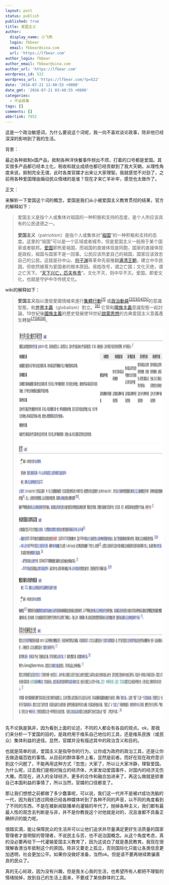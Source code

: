 ```yaml
---
layout: post
status: publish
published: true
title: 爱国主义
author:
  display_name: 小飞熊
  login: fbbear
  email: fbbear@sina.com
  url: 'https://lfbear.com'
author_login: fbbear
author_email: fbbear@sina.com
author_url: 'https://lfbear.com'
wordpress_id: 522
wordpress_url: 'https://lfbear.com/?p=522'
date: '2016-07-21 11:40:55 +0800'
date_gmt: '2016-07-21 03:40:55 +0800'
categories:
  - 不谈政事
tags: []
comments: []
abbrlink: 7952
---
```

<p>这是一个政治敏感词，为什么要说这个词呢，我一向不喜欢谈论政事，除非他已经深深的影响到了我的生活。</p>
<p>背景：</p>
<p>最近各种抵制x国产品，抵制各种洋快餐事件频出不烦，打着的口号都是爱国。其实很多产品都已经本土化，税收和就业成绩也都已经贡献到了我大天朝。从理性角度来说，抵制完全无谓，此时各类官媒才出来让大家理智。我就感觉不对劲了，之前用各种爱国理由煽动民众情绪的是谁？现在才来亡羊补牢，感觉也太做作了。</p>
<p>正文：</p>
<p>来解析一下爱国这个词的概念，爱国是我们从小被爱国主义教育贯彻的结果，官方的解释如下：</p>
<blockquote><p>爱国主义是指个人或集体对祖国的一种积极和支持的态度，是个人所应该具有的公民道德之一。<br />
<!--more--><br />
<b>爱国主义</b>（patriotism）是指个人或集体对&ldquo;<a href="http://baike.baidu.com/view/63027.htm" target="_blank">祖国</a>&rdquo;的一种积极和支持的态度。这里的&ldquo;祖国&rdquo;可以是一个区域或者城市，但是爱国主义一般用于某个国家或者联邦。<a href="http://baike.baidu.com/view/263446.htm" target="_blank">爱国</a>即热爱祖国，而祖国的直接体现是同胞，国家的直接体现是政权，祖国与国家不是一回事。公民应该热爱自己的祖国，国家应该效忠自己的公民。这就是孙中山、<a href="http://baike.baidu.com/view/3893489.htm" target="_blank">何子渊</a>等革命先驱推翻<a href="http://baike.baidu.com/subview/648942/11086540.htm" target="_blank">满清王朝</a>，建立中华民国，但依然被尊为爱国者的根本原因。易姓改号，谓之亡国；文化灭绝，谓之亡天下。&ldquo;<a href="http://baike.baidu.com/view/102561.htm" target="_blank">天下兴亡，匹夫有责</a>&rdquo;。文化不灭，则中华不灭。爱国，即爱文化，也就是守护中华传统文化。</p></blockquote>
<p>wiki的解释如下：</p>
<blockquote><p><b>爱国主义</b>指以激發愛國情緒來進行<span class="ilh-all" data-orig-title="集體行動" data-lang-code="en" data-lang-name="英语" data-foreign-title="collective action"><span class="ilh-page"><a class="new" href="https://zh.wikipedia.org/w/index.php?title=%E9%9B%86%E9%AB%94%E8%A1%8C%E5%8B%95&amp;action=edit&amp;redlink=1">集體行動</a></span></span><sup id="cite_ref-Durkheim2013_1-0" class="reference"><a href="https://zh.wikipedia.org/wiki/%E6%84%9B%E5%9C%8B%E4%B8%BB%E7%BE%A9#cite_note-Durkheim2013-1">[1]</a></sup> 或<span class="ilh-all" data-orig-title="政治動員" data-lang-code="en" data-lang-name="英语" data-foreign-title="Political mobilization"><span class="ilh-page"><a class="new" href="https://zh.wikipedia.org/w/index.php?title=%E6%94%BF%E6%B2%BB%E5%8B%95%E5%93%A1&amp;action=edit&amp;redlink=1">政治動員</a></span></span><sup id="cite_ref-Horne2002_2-0" class="reference"><a href="https://zh.wikipedia.org/wiki/%E6%84%9B%E5%9C%8B%E4%B8%BB%E7%BE%A9#cite_note-Horne2002-2">[2]</a></sup><sup id="cite_ref-GinderachterBeyen2012_3-0" class="reference"><a href="https://zh.wikipedia.org/wiki/%E6%84%9B%E5%9C%8B%E4%B8%BB%E7%BE%A9#cite_note-GinderachterBeyen2012-3">[3]</a></sup><sup id="cite_ref-Fritzsche1990_4-0" class="reference"><a href="https://zh.wikipedia.org/wiki/%E6%84%9B%E5%9C%8B%E4%B8%BB%E7%BE%A9#cite_note-Fritzsche1990-4">[4]</a></sup><sup id="cite_ref-Aho1995_5-0" class="reference"><a href="https://zh.wikipedia.org/wiki/%E6%84%9B%E5%9C%8B%E4%B8%BB%E7%BE%A9#cite_note-Aho1995-5">[5]</a></sup>的意識型態，和<a class="mw-redirect" title="世界主義" href="https://zh.wikipedia.org/wiki/%E4%B8%96%E7%95%8C%E4%B8%BB%E7%BE%A9">世界主義</a>（globalism）對立。<sup id="cite_ref-Chatterjee2012_6-0" class="reference"><a href="https://zh.wikipedia.org/wiki/%E6%84%9B%E5%9C%8B%E4%B8%BB%E7%BE%A9#cite_note-Chatterjee2012-6">[6]</a></sup> 它常和<a class="mw-redirect" title="國族主義" href="https://zh.wikipedia.org/wiki/%E5%9C%8B%E6%97%8F%E4%B8%BB%E7%BE%A9">國族主義</a>意識型態一起討論，19世紀後<a class="mw-redirect" title="國族主義" href="https://zh.wikipedia.org/wiki/%E5%9C%8B%E6%97%8F%E4%B8%BB%E7%BE%A9">國族主義</a>的歷史發展使18世紀<a class="mw-redirect" title="啟蒙思想" href="https://zh.wikipedia.org/wiki/%E5%95%9F%E8%92%99%E6%80%9D%E6%83%B3">啟蒙思想</a>的古典爱国主义意義產生轉變<sup id="cite_ref-Chisick2005_7-0" class="reference"><a href="https://zh.wikipedia.org/wiki/%E6%84%9B%E5%9C%8B%E4%B8%BB%E7%BE%A9#cite_note-Chisick2005-7">[7]</a></sup><sup id="cite_ref-Auto74-1_8-0" class="reference"><a href="https://zh.wikipedia.org/wiki/%E6%84%9B%E5%9C%8B%E4%B8%BB%E7%BE%A9#cite_note-Auto74-1-8">[8]</a></sup><sup id="cite_ref-Auto74-2_9-0" class="reference"><a href="https://zh.wikipedia.org/wiki/%E6%84%9B%E5%9C%8B%E4%B8%BB%E7%BE%A9#cite_note-Auto74-2-9">[9]</a></sup>。</p>
<p><img class="aligncenter size-full wp-image-523" src="/assets/images/2016/07/QQ20160721-0.png" alt="QQ20160721-0" width="1625" height="367" /><img class="aligncenter size-full wp-image-524" src="/assets/images/2016/07/QQ20160721-1.png" alt="QQ20160721-1" width="1620" height="572" /><img class="aligncenter size-full wp-image-525" src="/assets/images/2016/07/QQ20160721-2.png" alt="QQ20160721-2" width="1621" height="301" /></p></blockquote>
<p>先不论孰是孰非，因为看到上面的论述，不同的人都会有各自的观点。ok，那我们来分析一下爱国的目的，是政府用于维系自己地位的工具，还是维系民族（或民众）集体利益的途径。显然，官媒并没有描述其中的政治含义和目的。</p>
<p>也就是简单的说，爱国主义是指导你的行为，让你成为政府的政治工具，还是让你去做造福百姓的事情。从目前的群体事件上看，显然是前者。而好在现在政府意识到这个问题了，不能再用这种方式『忽悠』大家了，所以让大家冷静，理智爱国。为什么呢，过去我们是相对独立的经济体，大家发动爱国事件，对国内的经济无伤大雅。而现在，进入的全球经济，更多的合作和融合加进来了，再这么做就是损害自己本国利益的事情了，所以当然，官媒的口径都变了。</p>
<p>那让我们想想之前都做了多少蠢事呢，可以说，我们这一代并不是被zf成功洗脑的一代，因为我们透过网络已经各种媒体听到了各种不同的声音，以不同的角度看到了不同的东西，不是在被新闻联播单向灌输的年代了。抛掉各种主义，我们都有最最人性的观念去判断是与非，并不是你教我这个对他就是对的，况且谁都不具备正确辨识的能力呢。</p>
<p>很踏实滴，能让保障民众的生活并可以让他们追求并尽量满足更好生活质量的国家管理者才是明智的管理者，不说民主与否，也不说治国概念。从这个角度考虑，真的没必要再给下一代灌输爱国主义教育了，因为这说白了就是愚民教育。我现在很理解香港当年抵制这个的原因。除非又要走上孤立，否则国际化只能让各类信息更加透明，社会更加公平。如果你没做好准备，当然ok。但是请不要再继续欺骗善良的民众了。</p>
<p>真的无心轮政，因为没有兴趣，但是我关心我的生活，也希望所有人都把不理智的情绪抛掉，放到自己的生活上面来，不要成了某些群体的工具。</p>
